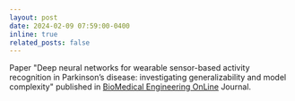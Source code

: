 ```yaml
---
layout: post
date: 2024-02-09 07:59:00-0400
inline: true
related_posts: false
---
```


Paper "Deep neural networks for wearable sensor-based activity recognition in Parkinson’s disease: investigating generalizability and model complexity" published in [BioMedical Engineering OnLine](https://link.springer.com/article/10.1186/s12938-024-01214-2) Journal.